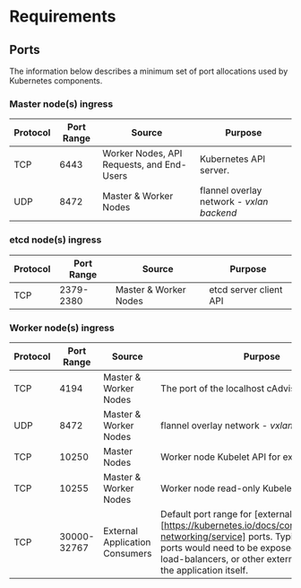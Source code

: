 # Requirements

## Ports

The information below describes a minimum set of port allocations used by Kubernetes components.

### Master node(s) ingress

| Protocol | Port Range | Source                                    | Purpose                |
-----------|------------|-------------------------------------------|------------------------|
| TCP      | 6443       | Worker Nodes, API Requests, and End-Users | Kubernetes API server. |
| UDP      | 8472       | Master & Worker Nodes                     | flannel overlay network - *vxlan backend* |

### etcd node(s) ingress

| Protocol | Port Range | Source                | Purpose                                          |
-----------|------------|-----------------------|--------------------------------------------------|
| TCP      | 2379-2380  | Master & Worker Nodes | etcd server client API                           |

### Worker node(s) ingress

| Protocol | Port Range  | Source                         | Purpose                                                                |
-----------|-------------|--------------------------------|------------------------------------------------------------------------|
| TCP      | 4194        | Master & Worker Nodes          | The port of the localhost cAdvisor endpoint |
| UDP      | 8472        | Master & Worker Nodes          | flannel overlay network - *vxlan backend* |
| TCP      | 10250       | Master Nodes                   | Worker node Kubelet API for exec and logs.                                  |
| TCP      | 10255       | Master & Worker Nodes          | Worker node read-only Kubelet API (Heapster).                                  |
| TCP      | 30000-32767 | External Application Consumers | Default port range for [external service][https://kubernetes.io/docs/concepts/services-networking/service] ports. Typically, these ports would need to be exposed to external load-balancers, or other external consumers of the application itself. |
